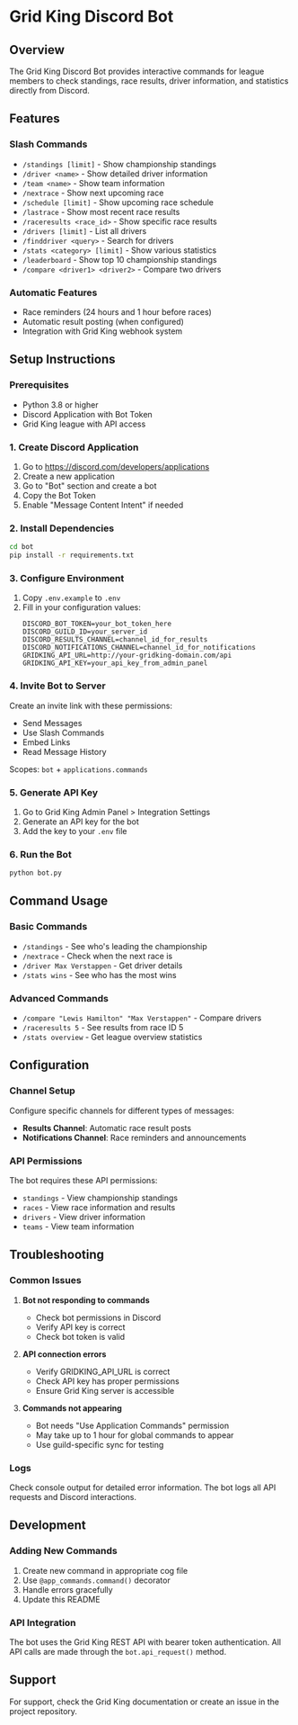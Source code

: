 # Grid King Discord Bot

## Overview
The Grid King Discord Bot provides interactive commands for league members to check standings, race results, driver information, and statistics directly from Discord.

## Features

### Slash Commands
- `/standings [limit]` - Show championship standings
- `/driver <name>` - Show detailed driver information
- `/team <name>` - Show team information
- `/nextrace` - Show next upcoming race
- `/schedule [limit]` - Show upcoming race schedule
- `/lastrace` - Show most recent race results
- `/raceresults <race_id>` - Show specific race results
- `/drivers [limit]` - List all drivers
- `/finddriver <query>` - Search for drivers
- `/stats <category> [limit]` - Show various statistics
- `/leaderboard` - Show top 10 championship standings
- `/compare <driver1> <driver2>` - Compare two drivers

### Automatic Features
- Race reminders (24 hours and 1 hour before races)
- Automatic result posting (when configured)
- Integration with Grid King webhook system

## Setup Instructions

### Prerequisites
- Python 3.8 or higher
- Discord Application with Bot Token
- Grid King league with API access

### 1. Create Discord Application
1. Go to https://discord.com/developers/applications
2. Create a new application
3. Go to "Bot" section and create a bot
4. Copy the Bot Token
5. Enable "Message Content Intent" if needed

### 2. Install Dependencies
```bash
cd bot
pip install -r requirements.txt
```

### 3. Configure Environment
1. Copy `.env.example` to `.env`
2. Fill in your configuration values:
   ```
   DISCORD_BOT_TOKEN=your_bot_token_here
   DISCORD_GUILD_ID=your_server_id
   DISCORD_RESULTS_CHANNEL=channel_id_for_results
   DISCORD_NOTIFICATIONS_CHANNEL=channel_id_for_notifications
   GRIDKING_API_URL=http://your-gridking-domain.com/api
   GRIDKING_API_KEY=your_api_key_from_admin_panel
   ```

### 4. Invite Bot to Server
Create an invite link with these permissions:
- Send Messages
- Use Slash Commands
- Embed Links
- Read Message History

Scopes: `bot` + `applications.commands`

### 5. Generate API Key
1. Go to Grid King Admin Panel > Integration Settings
2. Generate an API key for the bot
3. Add the key to your `.env` file

### 6. Run the Bot
```bash
python bot.py
```

## Command Usage

### Basic Commands
- `/standings` - See who's leading the championship
- `/nextrace` - Check when the next race is
- `/driver Max Verstappen` - Get driver details
- `/stats wins` - See who has the most wins

### Advanced Commands
- `/compare "Lewis Hamilton" "Max Verstappen"` - Compare drivers
- `/raceresults 5` - See results from race ID 5
- `/stats overview` - Get league overview statistics

## Configuration

### Channel Setup
Configure specific channels for different types of messages:
- **Results Channel**: Automatic race result posts
- **Notifications Channel**: Race reminders and announcements

### API Permissions
The bot requires these API permissions:
- `standings` - View championship standings
- `races` - View race information and results
- `drivers` - View driver information
- `teams` - View team information

## Troubleshooting

### Common Issues

1. **Bot not responding to commands**
   - Check bot permissions in Discord
   - Verify API key is correct
   - Check bot token is valid

2. **API connection errors**
   - Verify GRIDKING_API_URL is correct
   - Check API key has proper permissions
   - Ensure Grid King server is accessible

3. **Commands not appearing**
   - Bot needs "Use Application Commands" permission
   - May take up to 1 hour for global commands to appear
   - Use guild-specific sync for testing

### Logs
Check console output for detailed error information. The bot logs all API requests and Discord interactions.

## Development

### Adding New Commands
1. Create new command in appropriate cog file
2. Use `@app_commands.command()` decorator
3. Handle errors gracefully
4. Update this README

### API Integration
The bot uses the Grid King REST API with bearer token authentication. All API calls are made through the `bot.api_request()` method.

## Support
For support, check the Grid King documentation or create an issue in the project repository.
